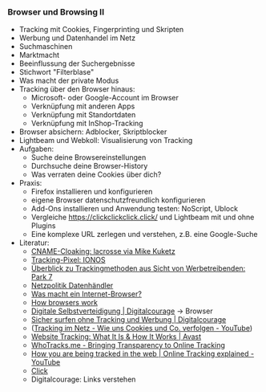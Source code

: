 ### Browser und Browsing II

* Tracking mit Cookies, Fingerprinting und Skripten
* Werbung und Datenhandel im Netz
* Suchmaschinen
 * Marktmacht
 * Beeinflussung der Suchergebnisse
 * Stichwort "Filterblase"
* Was macht der private Modus
* Tracking über den Browser hinaus:
  * Microsoft- oder Google-Account im Browser
  * Verknüpfung mit anderen Apps
  * Verknüpfung mit Standortdaten
  * Verknüpfung mit InShop-Tracking
* Browser absichern: Adblocker, Skriptblocker
* Lightbeam und Webkoll: Visualisierung von Tracking
* Aufgaben:
  * Suche deine Browsereinstellungen
  * Durchsuche deine Browser-History
  * Was verraten deine Cookies über dich?
* Praxis:
  * Firefox installieren und konfigurieren
  * eigene Browser datenschutzfreundlich konfigurieren
  * Add-Ons installieren und Anwendung testen: NoScript, Ublock
  * Vergleiche https://clickclickclick.click/ und Lightbeam mit und ohne Plugins
  * Eine komplexe URL zerlegen und verstehen, z.B. eine Google-Suche
* Literatur:
  - [CNAME-Cloaking: lacrosse via Mike Kuketz](https://www.kuketz-blog.de/tracking-wettruesten-das-cname-cloaking/)
  - [Tracking-Pixel: IONOS](https://www.ionos.de/digitalguide/online-marketing/web-analyse/was-ist-ein-tracking-pixel/)
  - [Überblick zu Trackingmethoden aus Sicht von Werbetreibenden: Park 7](https://www.park-sieben.com/blog/cookieless-tracking-einfach-erklaert)
  - [Netzpolitik Datenhändler](https://netzpolitik.org/2023/europa-vergleich-wie-eng-uns-datenhaendler-auf-die-pelle-ruecken/#netzpolitik-pw)
  - [Was macht ein Internet-Browser?](https://www.mozilla.org/de/firefox/browsers/what-is-a-browser/)
  - [How browsers work](https://www.html5rocks.com/de/tutorials/internals/howbrowserswork/)
  - [Digitale Selbstverteidigung | Digitalcourage](https://digitalcourage.de/digitale-selbstverteidigung/) -> Browser
  - [Sicher surfen ohne Tracking und Werbung | Digitalcourage](https://digitalcourage.de/digitale-selbstverteidigung/sicher-surfen-ohne-tracking)
  - ([Tracking im Netz - Wie uns Cookies und Co. verfolgen - YouTube](https://www.youtube.com/watch?v=KsRnKvDvPng))
  - [Website Tracking: What It Is &amp; How It Works | Avast](https://www.avast.com/c-web-tracking)
  - [WhoTracks.me - Bringing Transparency to Online Tracking](https://whotracks.me/)
  - [How you are being tracked in the web | Online Tracking explained - YouTube](https://www.youtube.com/watch?v=wefD2N-GWUo)
  - [Click](https://clickclickclick.click/)
  - Digitalcourage: Links verstehen
